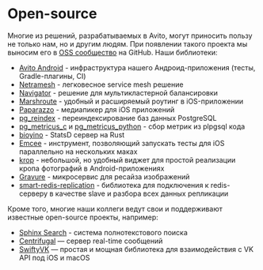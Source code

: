 # Open-source

Многие из решений, разрабатываемых в Avito, могут приносить пользу не только нам, но и другим людям. При появлении такого проекта мы выносим его в [OSS сообщество](https://github.com/avito-tech) на GitHub. Наши библиотеки:
- [Avito Android](https://github.com/avito-tech/avito-android) - инфраструктура нашего Андроид-приложения (тесты, Gradle-плагины, CI)
- [Netramesh](https://github.com/avito-tech/netramesh) - легковесное service mesh решение
- [Navigator](https://github.com/avito-tech/navigator) - решение для мультикластерной балансировки
- [Marshroute](https://github.com/avito-tech/Marshroute) - удобный и расширяемый роутинг в iOS-приложении
- [Paparazzo](https://github.com/avito-tech/Paparazzo) - медиапикер для iOS приложений
- [pg_reindex](https://github.com/avito-tech/pg_reindex) - переиндексирование баз данных PostgreSQL
- [pg_metricus_c](https://github.com/avito-tech/pg_metricus_c) и [pg_metricus_python](https://github.com/avito-tech/pg_metricus_python) - сбор метрик из plpgsql кода
- [bioyino](https://github.com/avito-tech/bioyino) - StatsD сервер на Rust
- [Emcee](https://github.com/avito-tech/Emcee) - инструмент, позволяющий запускать тесты для iOS параллельно на нескольких маках
- [krop](https://github.com/avito-tech/krop) - небольшой, но удобный виджет для простой реализации кропа фотографий в Android-приложениях
- [Gravure](https://github.com/avito-tech/gravure) - микросервис для ресайза изображений
- [smart-redis-replication](https://github.com/avito-tech/smart-redis-replication) - библиотека для подключения к redis-серверу в качестве slave и разбора всех данных репликации

Кроме того, многие наши коллеги ведут свои и поддерживают известные open-source проекты, например:

- [Sphinx Search](http://sphinxsearch.com) - система полнотекстового поиска
- [Centrifugal](https://github.com/centrifugal) — сервер real-time сообщений
- [SwiftyVK](https://github.com/SwiftyVK/SwiftyVK) — простая и мощная библиотека для взаимодействия с VK API под iOS и macOS
